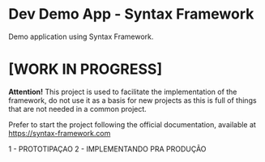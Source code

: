 # Dev Demo App - Syntax Framework

Demo application using Syntax Framework.

# [WORK IN PROGRESS]

**Attention!** This project is used to facilitate the implementation of the framework, do not use it as a basis for new
projects as this is full of things that are not needed in a common project.

Prefer to start the project following the official documentation, available at https://syntax-framework.com




1 - PROTOTIPAÇAO
2 - IMPLEMENTANDO PRA PRODUÇÃO

